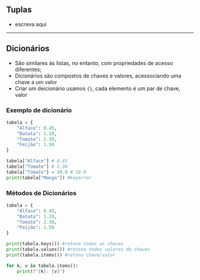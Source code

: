 ## Tuplas
* escreva aqui
---
## Dicionários 
* São similares às listas, no entanto, com propriedades de acesso diferentes;
* Dicionários são compostos de chaves e valores, acessociando uma chave a um valor
* Criar um deicionário usamos `{}`, cada elemento é um par de chave, valor
### Exemplo de dicionário 

```python
tabela = {
    "Alface": 0.45,
    "Batata": 1.20,
    "Tomate": 2.30,
    "Feijão": 1.50
}

tabela["Alface"] # 0.45
tabela["Tomate"] # 2.30
tabela["Tomate"] = 10.0 # 10.0
print(tabela["Manga"]) #keyerror
```
### Métodos de Dicionários
```python
tabela = {
    "Alface": 0.45,
    "Batata": 1.20,
    "Tomate": 2.30,
    "Feijão": 1.50
}

print(tabela.keys()) #retona todas as chaves
print(tabela.values()) #retona todos valores da chaves
print(tabela.items()) #retona chave/valor

for k, v in tabela.items():
    print(f"{k}: {v}")
```

